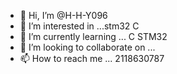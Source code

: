 - 👋 Hi, I’m @H-H-Y096
- 👀 I’m interested in ...stm32 C
- 🌱 I’m currently learning ...  C STM32
- 💞️ I’m looking to collaborate on ...
- 📫 How to reach me ... 2118630787

<!---
H-H-Y096/H-H-Y096 is a ✨ special ✨ repository because its `README.md` (this file) appears on your GitHub profile.
You can click the Preview link to take a look at your changes.
--->
